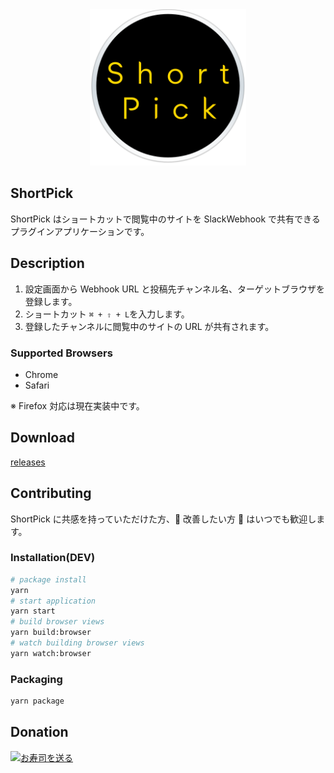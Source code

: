 <div align="center">
  <img src="./docs/logo.png" width="250px">
</div>

## ShortPick

ShortPick はショートカットで閲覧中のサイトを SlackWebhook で共有できるプラグインアプリケーションです。

## Description

1. 設定画面から Webhook URL と投稿先チャンネル名、ターゲットブラウザを登録します。
2. ショートカット `⌘ + ⇧ + L`を入力します。
3. 登録したチャンネルに閲覧中のサイトの URL が共有されます。

### Supported Browsers

- Chrome
- Safari

※ Firefox 対応は現在実装中です。

## Download

<a href="https://github.com/nekoze1210/ShortPick/releases" target="_blank">releases</a>

## Contributing

ShortPick に共感を持っていただけた方、 改善したい方  はいつでも歓迎します。

### Installation(DEV)

```bash
# package install
yarn
# start application
yarn start
# build browser views
yarn build:browser
# watch building browser views
yarn watch:browser
```

### Packaging

```bash
yarn package
```

## Donation

<a href="https://osushi.love/intent/post/72cd8f73d45a468f8a6185683965f712" target="ossh-post"><img src="https://platform.osushi.love/images/btn_s.png" alt="お寿司を送る" /></a>

